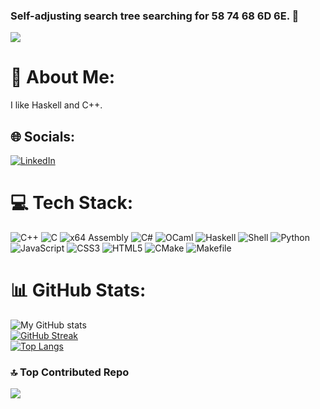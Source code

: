 ### Self-adjusting search tree searching for 58 74 68 6D 6E. :deciduous_tree:

![](https://komarev.com/ghpvc/?username=CarlMariaMikage&color=blueviolet&style=for-the-badge)

# 💫 About Me:
I like Haskell and C++.

## 🌐 Socials:
 [![LinkedIn](https://img.shields.io/badge/LinkedIn-0077B5?style=for-the-badge&logo=linkedin&logoColor=white)](https://www.linkedin.com/in) 

# 💻 Tech Stack:
![C++](https://img.shields.io/badge/c++-%2300599C.svg?style=for-the-badge&logo=c%2B%2B&logoColor=white) 
![C](https://img.shields.io/badge/C-gray?style=for-the-badge&logo=C) 
![x64 Assembly](https://img.shields.io/badge/x64Assembly-6E4C13?style=for-the-badge) 
![C#](https://img.shields.io/badge/C%23-green?style=for-the-badge&logo=C%20Sharp) <!--![Rust](https://img.shields.io/badge/Rust-red?style=for-the-badge&logo=rust&logoColor=black) -->
![OCaml](https://img.shields.io/badge/ocaml-orange?style=for-the-badge&logo=ocaml&logoColor=black) 
![Haskell](https://img.shields.io/badge/haskell-purple?style=for-the-badge&logo=haskell&logoColor=black) 
![Shell](https://img.shields.io/badge/_-SHELL-89E051.svg?style=for-the-badge) 
![Python](https://img.shields.io/badge/Python-3776AB?style=for-the-badge&logo=python&logoColor=white) 
![JavaScript](https://img.shields.io/badge/javascript-%23323330.svg?style=for-the-badge&logo=javascript&logoColor=%23F7DF1E) 
![CSS3](https://img.shields.io/badge/css3-%231572B6.svg?style=for-the-badge&logo=css3&logoColor=white) 
![HTML5](https://img.shields.io/badge/html5-%23E34F26.svg?style=for-the-badge&logo=html5&logoColor=white)
![CMake](https://img.shields.io/badge/CMake-orange?style=for-the-badge)
![Makefile](https://img.shields.io/badge/_-MAKEFILE-427819.svg?style=for-the-badge) 

# 📊 GitHub Stats:
![My GitHub stats](https://github-readme-stats.vercel.app/api?username=Mistral1729&show_icons=true&theme=vision-friendly-dark)<br/>
[![GitHub Streak](http://github-readme-streak-stats.herokuapp.com?user=Mistral1729&theme=dark&background=000000)](https://git.io/streak-stats)<br/>
[![Top Langs](https://github-readme-stats.vercel.app/api/top-langs/?username=Mistral1729&layout=compact&theme=vision-friendly-dark)](https://github.com/anuraghazra/github-readme-stats)

### 🔝 Top Contributed Repo
![](https://github-contributor-stats.vercel.app/api?username=Mistral1729&limit=5&theme=vision-friendly-dark&combine_all_yearly_contributions=true)

<!--
**CarlMariaMikage/CarlMariaMikage** is a ✨ _special_ ✨ repository because its `README.md` (this file) appears on your GitHub profile.

Here are some ideas to get you started:

- 🔭 I’m currently working on ...
- 🌱 I’m currently learning ...
- 👯 I’m looking to collaborate on ...
- 🤔 I’m looking for help with ...
- 💬 Ask me about ...
- 📫 How to reach me: ...
- 😄 Pronouns: ...
- ⚡ Fun fact: ...
-->
